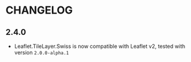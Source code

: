 # CHANGELOG

## 2.4.0

- Leaflet.TileLayer.Swiss is now compatible with Leaflet v2, tested with version `2.0.0-alpha.1`
